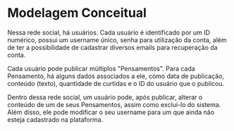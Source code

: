 # Modelagem Conceitual

Nessa rede social, há usuários. Cada usuário é identificado por um ID numérico, possui um username único, senha para utilização da conta, além de ter a possibilidade de cadastrar diversos emails para recuperação da conta.

Cada usuário pode publicar múltiplos "Pensamentos". Para cada Pensamento, há alguns dados associados a ele, como data de publicação, conteúdo (texto), quantidade de curtidas e o ID do usuário que o publicou.

Dentro dessa rede social, um usuário pode, após publicar, alterar o conteúdo de um de seus Pensamentos, assim como excluí-lo do sistema. Além disso, ele pode modificar o seu username para um que ainda não esteja cadastrado na plataforma.